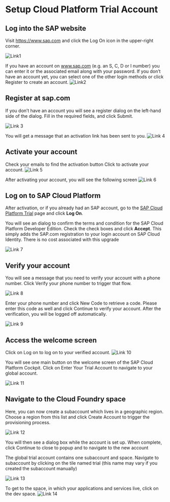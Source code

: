 # Setup Cloud Platform Trial Account


## Log into the SAP website
Visit https://www.sap.com and click the Log On icon in the upper-right corner.

![Link1](https://developers.sap.com/tutorials/hcp-create-trial-account/_jcr_content.github-proxy.1594886410.file/homepage.png)

If you have an account on www.sap.com (e.g. an S, C, D or I number) you can enter it or the associated email along with your password. If you don’t have an account yet, you can select one of the other login methods or click Register to create an account.
![Link2](https://developers.sap.com/tutorials/hcp-create-trial-account/_jcr_content.github-proxy.1594886410.file/option-logon.png)

## Register at sap.com
If you don’t have an account you will see a register dialog on the left-hand side of the dialog. Fill in the required fields, and click Submit.

![Link 3](https://developers.sap.com/tutorials/hcp-create-trial-account/_jcr_content.github-proxy.1594886410.file/option-register.png)

You will get a message that an activation link has been sent to you.
![Link 4](https://developers.sap.com/tutorials/hcp-create-trial-account/_jcr_content.github-proxy.1594886410.file/register_confirm.png)

## Activate your account
Check your emails to find the activation button Click to activate your account.
![Link 5](https://developers.sap.com/tutorials/hcp-create-trial-account/_jcr_content.github-proxy.1594886410.file/log-into-sap.png)

After activating your account, you will see the following screen
![Link 6](https://developers.sap.com/tutorials/hcp-create-trial-account/_jcr_content.github-proxy.1594886410.file/successful-activation.png)

## Log on to SAP Cloud Platform
After activation, or if you already had an SAP account, go to the [SAP Cloud Platform Trial](https://account.hanatrial.ondemand.com/) page and click **Log On**.

You will see an dialog to confirm the terms and condition for the SAP Cloud Platform Developer Edition. Check the check boxes and click **Accept**. This simply adds the SAP.com registration to your login account on SAP Cloud Identity. There is no cost associated with this upgrade

![Link 7](https://developers.sap.com/tutorials/hcp-create-trial-account/_jcr_content.github-proxy.1594886410.file/legal-disclaimer.png)

## Verify your account
You will see a message that you need to verify your account with a phone number. Click Verify your phone number to trigger that flow.

![Link 8](https://developers.sap.com/tutorials/hcp-create-trial-account/_jcr_content.github-proxy.1594886410.file/verification.png)

Enter your phone number and click New Code to retrieve a code. Please enter this code as well and click Continue to verify your account. After the verification, you will be logged off automatically.

![Link 9](https://developers.sap.com/tutorials/hcp-create-trial-account/_jcr_content.github-proxy.1594886410.file/number.png)

## Access the welcome screen
Click on Log on to log on to your verified account.
![Link 10](https://developers.sap.com/tutorials/hcp-create-trial-account/_jcr_content.github-proxy.1594886410.file/logon-again.png)

You will see one main button on the welcome screen of the SAP Cloud Platform Cockpit. Click on Enter Your Trial Account to navigate to your global account.

![Link 11](https://developers.sap.com/tutorials/hcp-create-trial-account/_jcr_content.github-proxy.1594886410.file/enter-trial.png)

## Navigate to the Cloud Foundry space
Here, you can now create a subaccount which lives in a geographic region. Choose a region from this list and click Create Account to trigger the provisioning process.

![Link 12](https://developers.sap.com/tutorials/hcp-create-trial-account/_jcr_content.github-proxy.1594886410.file/select-region.png)

You will then see a dialog box while the account is set up. When complete, click Continue to close to popup and to navigate to the new account

The global trial account contains one subaccount and space. Navigate to subaccount by clicking on the tile named trial (this name may vary if you created the subaccount manually)

![Link 13](https://developers.sap.com/tutorials/hcp-create-trial-account/_jcr_content.github-proxy.1594886410.file/trial-created.png)

To get to the space, in which your applications and services live, click on the dev space.
![Link 14](https://developers.sap.com/tutorials/hcp-create-trial-account/_jcr_content.github-proxy.1594886410.file/sub-account.png)


